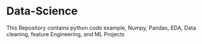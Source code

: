 # Data-Science
This Repository contains python code example, Numpy, Pandas, EDA, Data cleaning, feature Engineering, and ML Projects
